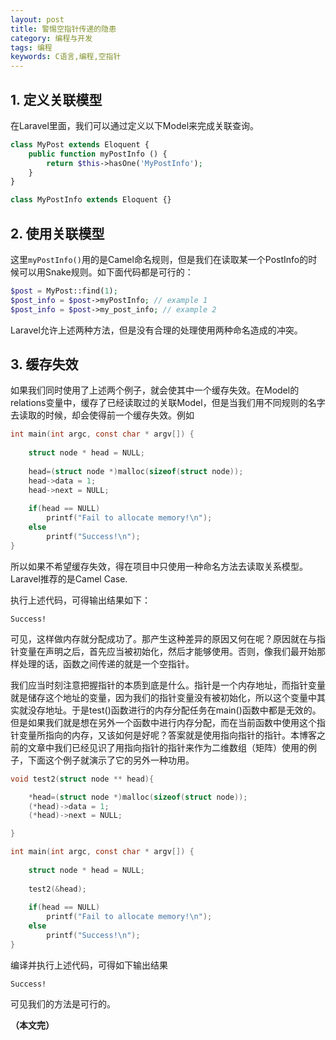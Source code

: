 ```yaml
---
layout: post
title: 警惕空指针传递的隐患
category: 编程与开发
tags: 编程
keywords: C语言,编程,空指针
---
```


## 1. 定义关联模型

在Laravel里面，我们可以通过定义以下Model来完成关联查询。

```php
class MyPost extends Eloquent {
    public function myPostInfo () {
        return $this->hasOne('MyPostInfo');
    }
}

class MyPostInfo extends Eloquent {}
```

## 2. 使用关联模型

这里`myPostInfo()`用的是Camel命名规则，但是我们在读取某一个PostInfo的时候可以用Snake规则。如下面代码都是可行的：

```php
$post = MyPost::find(1);
$post_info = $post->myPostInfo; // example 1
$post_info = $post->my_post_info; // example 2
```

Laravel允许上述两种方法，但是没有合理的处理使用两种命名造成的冲突。

## 3. 缓存失效

如果我们同时使用了上述两个例子，就会使其中一个缓存失效。在Model的relations变量中，缓存了已经读取过的关联Model，但是当我们用不同规则的名字去读取的时候，却会使得前一个缓存失效。例如


```c
int main(int argc, const char * argv[]) {
    
    struct node * head = NULL;
    
    head=(struct node *)malloc(sizeof(struct node));
    head->data = 1;
    head->next = NULL;
    
    if(head == NULL)
        printf("Fail to allocate memory!\n");
    else
        printf("Success!\n");
}
```

所以如果不希望缓存失效，得在项目中只使用一种命名方法去读取关系模型。Laravel推荐的是Camel Case.

执行上述代码，可得输出结果如下：

```
Success! 
```

可见，这样做内存就分配成功了。那产生这种差异的原因又何在呢？原因就在与指针变量在声明之后，首先应当被初始化，然后才能够使用。否则，像我们最开始那样处理的话，函数之间传递的就是一个空指针。

我们应当时刻注意把握指针的本质到底是什么。指针是一个内存地址，而指针变量就是储存这个地址的变量，因为我们的指针变量没有被初始化，所以这个变量中其实就没存地址。于是test()函数进行的内存分配任务在main()函数中都是无效的。但是如果我们就是想在另外一个函数中进行内存分配，而在当前函数中使用这个指针变量所指向的内存，又该如何是好呢？答案就是使用指向指针的指针。本博客之前的文章中我们已经见识了用指向指针的指针来作为二维数组（矩阵）使用的例子，下面这个例子就演示了它的另外一种功用。

```c
void test2(struct node ** head){

    *head=(struct node *)malloc(sizeof(struct node));
    (*head)->data = 1;
    (*head)->next = NULL;

}

int main(int argc, const char * argv[]) {
    
    struct node * head = NULL;
    
    test2(&head);
    
    if(head == NULL)
        printf("Fail to allocate memory!\n");
    else
        printf("Success!\n");
}

```

编译并执行上述代码，可得如下输出结果

```
Success! 
```

可见我们的方法是可行的。


**（本文完）**

